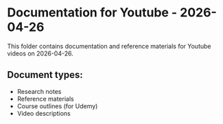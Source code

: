 # Documentation for Youtube - 2026-04-26

This folder contains documentation and reference materials for Youtube videos on 2026-04-26.

## Document types:
- Research notes
- Reference materials
- Course outlines (for Udemy)
- Video descriptions
